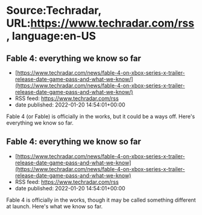 # Source:Techradar, URL:https://www.techradar.com/rss, language:en-US

## Fable 4: everything we know so far
 - [https://www.techradar.com/news/fable-4-on-xbox-series-x-trailer-release-date-game-pass-and-what-we-know/](https://www.techradar.com/news/fable-4-on-xbox-series-x-trailer-release-date-game-pass-and-what-we-know/)
 - RSS feed: https://www.techradar.com/rss
 - date published: 2022-01-20 14:54:01+00:00

Fable 4 (or Fable) is officially in the works, but it could be a ways off. Here's everything we know so far.

## Fable 4: everything we know so far
 - [https://www.techradar.com/news/fable-4-on-xbox-series-x-trailer-release-date-game-pass-and-what-we-know](https://www.techradar.com/news/fable-4-on-xbox-series-x-trailer-release-date-game-pass-and-what-we-know)
 - RSS feed: https://www.techradar.com/rss
 - date published: 2022-01-20 14:54:01+00:00

Fable 4 is officially in the works, though it may be called something different at launch. Here's what we know so far.

